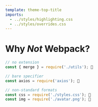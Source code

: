 ```yaml
---
template: theme-top-title
imports:
  - ../styles/highlighting.css
  - ../styles/overrides.css
---
```


<style>
  hr {
    display: none;
  }
</style>

# Why _Not_ Webpack?

```js
// no extension
const { merge } = require('./utils'); 🚫

// bare specifier
const axios = require('axios'); 🚫

// non-standard formats
const css = require('./styles.css'); 🚫
const img = require('./avatar.png'); 🚫
```